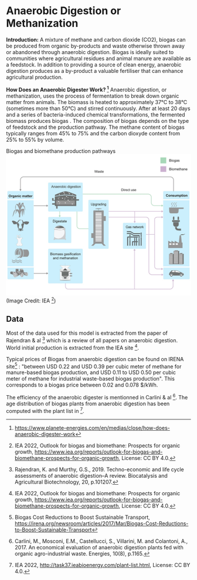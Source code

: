 # Anaerobic Digestion or Methanization

**Introduction:**
A mixture of methane and carbon dioxide (CO2), biogas can be produced from organic by-products and waste otherwise thrown away or abandoned through anaerobic digestion. Biogas is ideally suited to communities where agricultural residues and animal manure are available as a feedstock. In addition to providing a source of clean energy, anaerobic digestion produces as a by-product a valuable fertiliser that can enhance agricultural production.


**How Does an Anaerobic Digester Work? [^6]**
Anaerobic digestion, or methanization, uses the process of fermentation to break down organic matter from animals. The biomass is heated to approximately 37°C to 38°C (sometimes more than 50°C) and stirred continuously. After at least 20 days and a series of bacteria-induced chemical transformations, the fermented biomass produces biogas . 
The composition of biogas depends on the type of feedstock and the production pathway. The methane content of biogas typically ranges from 45% to 75% and the carbon dioxyde content from 25% to 55% by volume.


Biogas and biomethane production pathways 
![](Biogasbiomethaneinfographic.png) 
(Image Credit: IEA [^5])



## Data     
Most of the data used for this model is extracted from the paper of Rajendran & al [^1] which is a review of all papers on anaerobic digestion. 
World initial production is extracted from the IEA site [^5].

Typical prices of Biogas from anaerobic digestion can be found on IRENA site[^2] : "between USD 0.22 and USD 0.39 per cubic meter of methane for manure-based biogas production, and USD 0.11 to USD 0.50 per cubic meter of methane for industrial waste-based biogas production". This corresponds to a biogas price between 0.02 and 0.078 $/kWh. 

The efficiency of the anaerobic digester is mentionned in Carlini & al [^3].
The age distribution of biogas plants from anaerobic digestion has been computed with the plant list in [^4].

[^1]: Rajendran, K. and Murthy, G.S., 2019. Techno-economic and life cycle assessments of anaerobic digestion–A review. Biocatalysis and Agricultural Biotechnology, 20, p.101207.
[^2]: Biogas Cost Reductions to Boost Sustainable Transport, https://irena.org/newsroom/articles/2017/Mar/Biogas-Cost-Reductions-to-Boost-Sustainable-Transport
[^3]:Carlini, M., Mosconi, E.M., Castellucci, S., Villarini, M. and Colantoni, A., 2017. An economical evaluation of anaerobic digestion plants fed with organic agro-industrial waste. Energies, 10(8), p.1165.
[^4]: IEA 2022, http://task37.ieabioenergy.com/plant-list.html, License: CC BY 4.0.
[^5]: IEA 2022, Outlook for biogas and biomethane: Prospects for organic growth, https://www.iea.org/reports/outlook-for-biogas-and-biomethane-prospects-for-organic-growth, License: CC BY 4.0.
[^6]: https://www.planete-energies.com/en/medias/close/how-does-anaerobic-digester-work
